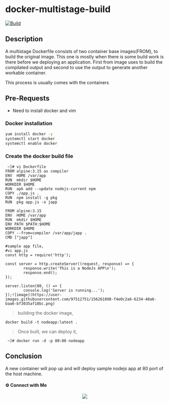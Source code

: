 # docker-multistage-build

[![Build](https://travis-ci.org/joemccann/dillinger.svg?branch=master)](https://travis-ci.org/joemccann/dillinger)


## Description

A multistage Dockerfile consists of two container base images(FROM), to build the original image. This one is mostly when there is some build work is there before we deploying an application. First from image uses to build the compilated output and second to use the output to generate another workable container.

This process is usually comes with the containers

## Pre-Requests
- Need to install docker and vim

### Docker installation 

```sh
yum install docker -y 
systemctl start docker
systemctl enable docker
```

### Create the docker build file
```
 ~]# vi Dockerfile
FROM alpine:3.15 as compiler
ENV  HOME /var/app
RUN  mkdir $HOME
WORKDIR $HOME
RUN  apk add --update nodejs-current npm
COPY ./app.js .
RUN  npm install -g pkg
RUN  pkg app.js -o japp

FROM alpine:3.15
ENV  HOME /var/app
RUN  mkdir $HOME
ENV PATH $PATH:$HOME
WORKDIR $HOME
COPY --from=compiler /var/app/japp .
CMD ["japp"]

#sample app file,
#vi app.js
const http = require('http');

const server = http.createServer((request, response) => {
        response.write('This is a NodeJs APP\n');
        response.end();
});

server.listen(80, () => {
        console.log('Server is running...');
});![image](https://user-images.githubusercontent.com/97512751/156261898-f4e0c2a6-6234-40a6-baa6-bf3035af18bc.png)

```
> building the docker image,
```
docker build -t nodeapp:latest .
```
> Once built, we can deploy it, 
```
 ~]# docker run -d -p 80:80 nodeapp
```
## Conclusion
A new container will pop up and will deploy sample nodejs app at 80 port of the host machine. 

#### ⚙️ Connect with Me

<p align="center">
<a href="mailto:sudheer.ck@outlook.com"><img src="https://img.shields.io/badge/Microsoft_Outlook-0078D4?style=for-the-badge&logo=microsoft-outlook&logoColor=white"/></a>
